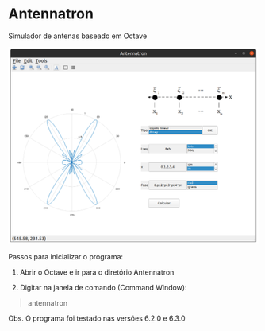 # Antennatron
Simulador de antenas baseado em Octave

![screenshot_array.png](https://github.com/theosdc/Antennatron/blob/main/figuras/screenshots/screenshot_array.png)

Passos para inicializar o programa:

1) Abrir o Octave e ir para o diretório Antennatron

2) Digitar na janela de comando (Command Window): 

> antennatron


Obs. O programa foi testado nas versões 6.2.0 e 6.3.0	
